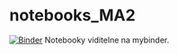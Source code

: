 # notebooks_MA2
[![Binder](http://mybinder.org/badge.svg)](http://mybinder.org/repo/misolietavec/notebooks_MA2)
Notebooky viditelne na mybinder.
